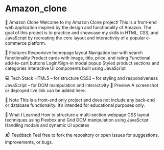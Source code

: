 # Amazon_clone

🛒 Amazon Clone
Welcome to my Amazon Clone project! This is a front-end web application inspired by the design and functionality of Amazon. 
The goal of this project is to practice and showcase my skills in HTML, CSS, and JavaScript by recreating the core layout and interactivity of a popular e-commerce platform.

🚀 Features
Responsive homepage layout
Navigation bar with search functionality
Product cards with image, title, price, and rating
Functional add-to-cart buttons
Login/Sign-in modal popup
Styled product sections and categories
Interactive UI components built using JavaScript

💻 Tech Stack
HTML5 – for structure
CSS3 – for styling and responsiveness
JavaScript – for DOM manipulation and interactivity
📸 Preview
A screenshot or deployed live link can be added here.

📌 Note
This is a front-end only project and does not include any back-end or database functionality.
It’s intended for educational purposes only.

🧠 What I Learned
How to structure a multi-section webpage
CSS layout techniques using Flexbox and Grid
DOM manipulation using JavaScript
Handling modals and dynamic UI updates

📬 Feedback
Feel free to fork the repository or open issues for suggestions, improvements, or bugs.

